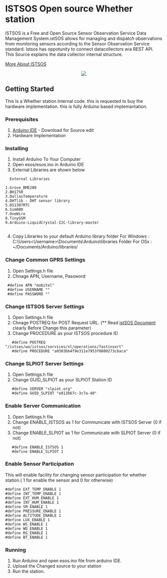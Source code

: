 # ISTSOS Open source Whether station

ISTSOS is a Free and Open Source Sensor Observation Service Data Management System.istSOS allows for 
managing and dispatch observations from monitoring sensors according to the Sensor Observation Service standard.
Istsos has oppotunity to connect datacollectors wia REST API. This Source explains the data collector internal structure.

 [More About ISTSOS](http://istsos.org/en/latest/doc/index.html)
 
 <p align="center">
  <img src="https://github.com/HarithKK/ISTSOS/blob/master/img.png"/>
 </p>
 
## Getting Started

This Is a Whether station Internal code. this is requested to buy the hardware implementation. this is fully Arduino based implemantation.

### Prerequisites

1. [Arduino IDE](https://www.arduino.cc/en/Main/Software) - Download for Source edit
2. Hardware Implementation

### Installing

1. Install Arduino To Your Computer
2. Open esos/esos.ino in Arduino IDE
3. External Libraries are shown below
```
  External Libraries
  ```
    1.Grove_BME280
    2.BH1750
    3.DallasTemperature
    4.DHTlib - DHT sensor library
    5.DS1307RTC
    6.Sim800
    7.OneWire
    8.TinyGSM
    9.Arduino-LiquidCrystal-I2C-library-master
  ```
```

4. Copy Libraries to your default Arduino library folder
    For Windows : C:\Users\<Username>\Documents\Arduino\libraries Folder
    For OSx     : ~/Documents/Arduino/libraries/

### Change Common GPRS Settings

1. Open Settings.h file 
2. Chnage APN, Username, Password
 ```
  #define APN "mobitel"
  #define USERNAME ""
  #define PASSWORD ""
 ```
### Change ISTSOS Server Settings

1. Open Settings.h file 
2. Chnage POSTREQ for POST Request URL. (** Read [istSOS Document](http://istsos.org/en/latest/doc/) clearly Before Change this     parameter)
3. Change PROCEDURE as your ISTSOS procedure ID

```
   #define POSTREQ "/istsos/wa/istsos/services/sl/operations/fastinsert"
   #define PROCEDURE "a0303bb4f9e311e7953f0800273cbaca"

```
### Change SLPIOT Server Settings

1. Open Settings.h file 
2. Change GUID_SLPIOT as your SLPIOT Station ID

```
   #define SERVER "slpiot.org"
   #define GUID_SLPIOT "e813b67c-3c7a-40"
```

### Enable Server Communication

1. Open Settings.h file 
2. Change ENABLE_ISTSOS as 1 for Communicate with ISTSOS Server (0 if not)
3. Change ENABLE_SLPIOT as 1 for Communicate with SLPIOT Server (0 if not)

```
   #define ENABLE_ISTSOS 1
   #define ENABLE_SLPIOT 1
```

### Enable Sensor Participation

This will enable facility for changing sensor participation for whether station.( 1 for enable the sensor and 0 for otherwise)

```
#define EXT_TEMP_ENABLE 1
#define INT_TEMP_ENABLE 1
#define EXT_HUM_ENABLE 1
#define INT_HUM_ENABLE 1
#define SM_ENABLE 1
#define PRESSURE_ENABLE 1
#define ALTITUDE_ENABLE 1
#define LUX_ENABLE 1
#define WS_ENABLE 1
#define WD_ENABLE 1
#define RG_ENABLE 1
#define BT_ENABLE 1

```

### Running 

1. Run Arduino and open esos.ino file from arduino IDE.
2. Upload the Changed source to your station
3. Run the station.

